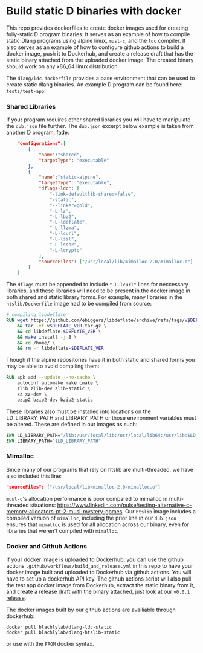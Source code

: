Build static D binaries with docker
============================

This repo provides dockerfiles to create docker images used for creating 
fully-static D program binaries. It serves as an example of how to compile static Dlang 
programs using alpine linux, `musl-c`, and the `ldc` compiler. It also 
serves as an example of how to configure github actions to build a docker image, 
push it to Dockerhub, and create a release draft that has the static binary
attached from the uploaded docker image. The created binary should work on 
any x86_64 linux distribution. 

The `dlang/ldc.dockerfile` provides a base environment that can be used to create
static dlang binaries. An example D program can be found here: `tests/test-app`.

### Shared Libraries
If your program requires other shared libraries you will have to manipulate the 
`dub.json` file further. The `dub.json` excerpt below example is taken from 
another D program, [fade](https://github.com/blachlylab/fade):

```json
    "configurations":[
		{
			"name":"shared",
			"targetType": "executable"
		},
		{
			"name":"static-alpine",
			"targetType": "executable",
			"dflags-ldc": [
				"-link-defaultlib-shared=false",
				"-static",
				"--linker=gold",
				"-L-lz",
				"-L-lbz2",
				"-L-ldeflate",
				"-L-llzma",
				"-L-lcurl", 
				"-L-lssl", 
				"-L-lssh2", 
				"-L-lcrypto"
			],
			"sourceFiles": ["/usr/local/lib/mimalloc-2.0/mimalloc.o"]
		}
	]
```
The `dflags` must be appended to include `"-L-lcurl"` lines for neccessary libraries,
and these libraries will need to be present in the docker image in both shared and static
library forms. For example, many libraries in the `htslib/Dockerfile` image had to be compiled
from source:
```dockerfile
# compiling libdeflate
RUN wget https://github.com/ebiggers/libdeflate/archive/refs/tags/v$DEFLATE_VER.tar.gz \
    && tar -xf v$DEFLATE_VER.tar.gz \
    && cd libdeflate-$DEFLATE_VER \
    && make install -j 8 \
    && cd /home/ \
    && rm -r libdeflate-$DEFLATE_VER
```
Though if the alpine repositories have it in both static and shared forms you may be able to 
avoid compiling them:
```dockerfile
RUN apk add --update --no-cache \
    autoconf automake make cmake \
    zlib zlib-dev zlib-static \
    xz xz-dev \
    bzip2 bzip2-dev bzip2-static 
```
These libraries also must be installed into locations on the LD_LIBRARY_PATH and LIBRARY_PATH or 
those environment variables must be altered. These are defined in our images as such:
```dockerfile
ENV LD_LIBRARY_PATH="/lib:/usr/local/lib:/usr/local/lib64:/usr/lib:$LD_LIBRARY_PATH"
ENV LIBRARY_PATH="$LD_LIBRARY_PATH"
```

### Mimalloc
Since many of our programs that rely on htslib are multi-threaded, we have also included this line:
```json
"sourceFiles": ["/usr/local/lib/mimalloc-2.0/mimalloc.o"]
```
`musl-c`'s allocation performance is poor compared to mimalloc in multi-threaded situations:
https://www.linkedin.com/pulse/testing-alternative-c-memory-allocators-pt-2-musl-mystery-gomes.
Our `htslib` image includes a compiled version of `mimalloc`, including the prior line in our `dub.json`
ensures that `mimalloc` is used for all allocation across our binary, even for libraries that weren't 
compiled with `mimalloc`.

### Docker and Github Actions

If your docker image is uploaded to Dockerhub, you can use the github actions `.github/workflows/build_and_release.yml` 
in this repo to have your docker image built and uploaded to Dockerhub via github actions. You will have to 
set up a dockerhub API key. The github actions script will also pull the test app docker image from 
Dockerhub, extract the static binary from it, and create a release draft with the binary attached, just 
look at our `v0.0.1` [release](https://github.com/blachlylab/dlang-static-docker/releases/tag/v0.0.1).

The docker images built by our github actions are availiable through dockerhub:
```
docker pull blachlylab/dlang-ldc-static
docker pull blachlylab/dlang-htslib-static
```
or use with the `FROM` docker syntax.